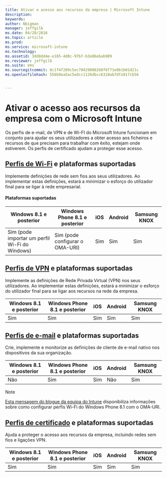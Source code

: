 ```yaml
---
title: Ativar o acesso aos recursos da empresa | Microsoft Intune
description: 
keywords: 
author: Nbigman
manager: jeffgilb
ms.date: 04/28/2016
ms.topic: article
ms.prod: 
ms.service: microsoft-intune
ms.technology: 
ms.assetid: 3dd8dd4e-e165-4d0c-97b7-b3e86ebab909
ms.reviewer: jeffgilb
ms.suite: ems
ms.sourcegitcommit: 8c1f4f209c5ec704290882b8f6f71e0b1b01d21c
ms.openlocfilehash: 556b9ea5ac5edcc1126dbcc6310ab7dfa917cb56


---
```


# Ativar o acesso aos recursos da empresa com o Microsoft Intune
Os perfis de e-mail, de VPN e de Wi-FI do Microsoft Intune funcionam em conjunto para ajudar os seus utilizadores a obter acesso aos ficheiros e recursos de que precisam para trabalhar com êxito, estejam onde estiverem. Os perfis de certificado ajudam a proteger esse acesso.

## [Perfis de Wi-Fi](wi-fi-connections-in-microsoft-intune.md) e plataformas suportadas

Implemente definições de rede sem fios aos seus utilizadores. Ao implementar estas definições, estará a minimizar o esforço do utilizador final para se ligar à rede empresarial.
#### Plataformas suportadas

|Windows 8.1 e posterior|Windows Phone 8.1 e posterior|iOS|Android|Samsung KNOX|
|---------------------|---------------------------|---|-------|------------|
|Sim (pode importar um perfil Wi-Fi do Windows)|Sim (pode configurar o OMA-URI) |Sim|Sim|Sim|

## [Perfis de VPN](vpn-connections-in-microsoft-intune.md) e plataformas suportadas
Implemente as definições de Rede Privada Virtual (VPN) nos seus utilizadores. Ao implementar estas definições, estará a minimizar o esforço do utilizador final para se ligar aos recursos na rede da empresa.

|Windows 8.1 e posterior|Windows Phone 8.1 e posterior|iOS|Android|Samsung KNOX|
|---------------------|---------------------------|---|-------|------------|
|Sim|Sim|Sim|Sim|Sim|

## [Perfis de e-mail](configure-access-to-corporate-email-using-email-profiles-with-microsoft-intune.md) e plataformas suportadas
Crie, implemente e monitorize as definições de cliente de e-mail nativo nos dispositivos da sua organização.

|Windows 8.1 e posterior|Windows Phone 8.1 e posterior|iOS|Android|Samsung KNOX|
|---------------------|---------------------------|---|-------|------------|
|Não|Sim|Sim|Não|Sim|
> [!NOTE]
> [Esta mensagem do blogue da equipa do Intune](https://blogs.technet.microsoft.com/enterprisemobility/2015/02/19/using-oma-uri-to-create-custom-wi-fi-profiles-for-windows-phone-8-1/) disponibiliza informações sobre como configurar perfis Wi-Fi do Windows Phone 8.1 com o OMA-URI.

## [Perfis de certificado](secure-resource-access-with-certificate-profiles.md) e plataformas suportadas
Ajuda a proteger o acesso aos recursos da empresa, incluindo redes sem fios e ligações VPN.

|Windows 8.1 e posterior|Windows Phone 8.1 e posterior|iOS|Android|Samsung KNOX|
|---------------------|---------------------------|---|-------|------------|
|Sim|Sim|Sim|Sim|Sim|



<!--HONumber=Jun16_HO4-->


